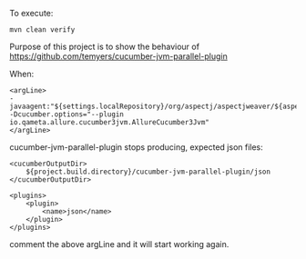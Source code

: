 To execute:

```
mvn clean verify
```

Purpose of this project is to show the behaviour of https://github.com/temyers/cucumber-jvm-parallel-plugin

When: 

```
<argLine>
-javaagent:"${settings.localRepository}/org/aspectj/aspectjweaver/${aspectj.version}/aspectjweaver-${aspectj.version}.jar"
-Dcucumber.options="--plugin io.qameta.allure.cucumber3jvm.AllureCucumber3Jvm"
</argLine> 
```

cucumber-jvm-parallel-plugin stops producing, expected json files:

```
<cucumberOutputDir>
    ${project.build.directory}/cucumber-jvm-parallel-plugin/json
</cucumberOutputDir>

<plugins>
    <plugin>
        <name>json</name>
    </plugin>
</plugins>
```

comment the above argLine and it will start working again.
